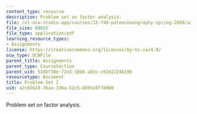 ```yaml
---
content_type: resource
description: Problem set on factor analysis.
file: /ol-ocw-studio-app/courses/12-740-paleoceanography-spring-2008/a2c6561936aa336a52c56991e8f76960_paleo_problem2.pdf
file_size: 89932
file_type: application/pdf
learning_resource_types:
- Assignments
license: https://creativecommons.org/licenses/by-nc-sa/4.0/
ocw_type: OCWFile
parent_title: Assignments
parent_type: CourseSection
parent_uid: 518bf30e-72e3-18b8-a83c-c63e22246196
resourcetype: Document
title: Problem Set 2
uid: a2c65619-36aa-336a-52c5-6991e8f76960
---
```

Problem set on factor analysis.